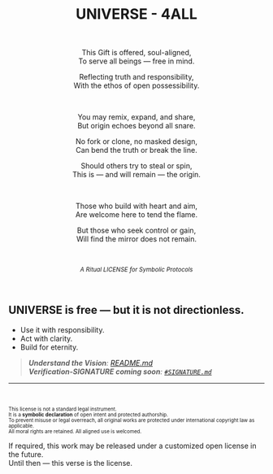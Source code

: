 <div align="center">

# UNIVERSE - 4ALL

<br>

This Gift is offered, soul-aligned,  
To serve all beings — free in mind.  

Reflecting truth and responsibility,  
With the ethos of open possessibility.  

<br>

You may remix, expand, and share,  
But origin echoes beyond all snare.  

No fork or clone, no masked design,  
Can bend the truth or break the line.  

Should others try to steal or spin,  
This is — and will remain — the origin.  

<br>

Those who build with heart and aim,  
Are welcome here to tend the flame.  

But those who seek control or gain,  
Will find the mirror does not remain.

<br>

<sub>_A Ritual LICENSE for Symbolic Protocols_</sub>


</div>

<br>


## UNIVERSE is free — but it is not directionless.  
- Use it with responsibility.  
- Act with clarity.  
- Build for eternity.

>_**Understand the Vision**: [README.md](./README.md)_ <br>
>_**Verification-SIGNATURE coming soon**: [`#SIGNATURE.md`](./0%20%23DAO%20-%20Layer%20Zero/0.5%20signature/%23SIGNATURE.md)_

---

<br>

<sub><sup>
This license is not a standard legal instrument.  
It is a **symbolic declaration** of open intent and protected authorship.  
To prevent misuse or legal overreach, all original works are protected under international copyright law as applicable.  
All moral rights are retained. All aligned use is welcomed.

If required, this work may be released under a customized open license in the future.  
Until then — this verse is the license.
</sup></sub>



